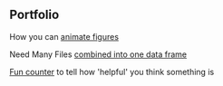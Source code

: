 
##  Portfolio

How you can [animate figures](animation_ex.md)


Need Many Files [combined into one data frame](open_multiple_files.md)  


[Fun counter](helpful_count.md) to tell how 'helpful' you think something is
